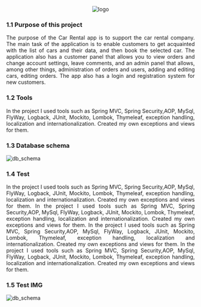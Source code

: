 <!DOCTYPE html>
<html>
 <head>
 </head> 
<body>
<p align="center"><img src="https://user-images.githubusercontent.com/88191742/176381334-6cc2334f-6ed7-4882-b2bd-4a356577b7eb.png" alt="logo"></p>
<h3>1.1	Purpose of this project</h3>
<p align="justify">
The purpose of the Car Rental app is to support the car rental company. The main task of the application is to enable customers to get acquainted with the list of cars and their data, and then book the selected car. The application also has a customer panel that allows you to view orders and change account settings, leave comments, and an admin panel that allows, among other things, administration of orders and users, adding and editing cars, editing orders. The app also has a login and registration system for new customers.
</p>

<h3>1.2	Tools</h3>
<p align="justify">
In the project I used tools such as Spring MVC, Spring Security,AOP, MySql, FlyWay, Logback, JUnit, Mockito, Lombok, Thymeleaf, exception handling, localization and internationalization. Created my own exceptions and views for them.
</p>

<h3>1.3	Database schema</h3>
<p align="justify"> 
<img src="https://user-images.githubusercontent.com/88191742/176380037-de219db7-7b53-46a4-be10-1cd781ed50ee.png" alt="db_schema">
</p>
 
<h3>1.4 Test</h3>
<p align="justify">
In the project I used tools such as Spring MVC, Spring Security,AOP, MySql, FlyWay, Logback, JUnit, Mockito, Lombok, Thymeleaf, exception handling, localization and internationalization. Created my own exceptions and views for them.
 In the project I used tools such as Spring MVC, Spring Security,AOP, MySql, FlyWay, Logback, JUnit, Mockito, Lombok, Thymeleaf, exception handling, localization and internationalization. Created my own exceptions and views for them.
 In the project I used tools such as Spring MVC, Spring Security,AOP, MySql, FlyWay, Logback, JUnit, Mockito, Lombok, Thymeleaf, exception handling, localization and internationalization. Created my own exceptions and views for them.
 In the project I used tools such as Spring MVC, Spring Security,AOP, MySql, FlyWay, Logback, JUnit, Mockito, Lombok, Thymeleaf, exception handling, localization and internationalization. Created my own exceptions and views for them.
</p>
 
<h3>1.5 Test IMG</h3>
<p align="justify">
<img src="https://user-images.githubusercontent.com/88191742/176383617-b8d466a8-c604-400f-bb54-f49719e4033c.jpg" alt="db_schema">
</body>
</html>

